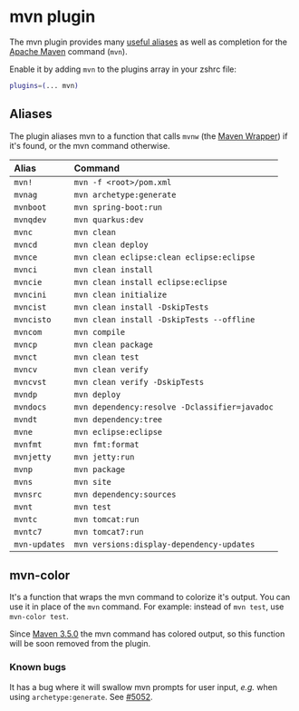 # mvn plugin

The mvn plugin provides many [useful aliases](#aliases) as well as completion
for the [Apache Maven](https://maven.apache.org/) command (`mvn`).

Enable it by adding `mvn` to the plugins array in your zshrc file:

```zsh
plugins=(... mvn)
```

## Aliases

The plugin aliases mvn to a function that calls `mvnw` (the
[Maven Wrapper](https://github.com/takari/maven-wrapper)) if it's found, or the
mvn command otherwise.

| Alias         | Command                                       |
| :------------ | :-------------------------------------------- |
| `mvn!`        | `mvn -f <root>/pom.xml`                       |
| `mvnag`       | `mvn archetype:generate`                      |
| `mvnboot`     | `mvn spring-boot:run`                         |
| `mvnqdev`     | `mvn quarkus:dev`                             |
| `mvnc`        | `mvn clean`                                   |
| `mvncd`       | `mvn clean deploy`                            |
| `mvnce`       | `mvn clean eclipse:clean eclipse:eclipse`     |
| `mvnci`       | `mvn clean install`                           |
| `mvncie`      | `mvn clean install eclipse:eclipse`           |
| `mvncini`     | `mvn clean initialize`                        |
| `mvncist`     | `mvn clean install -DskipTests`               |
| `mvncisto`    | `mvn clean install -DskipTests --offline`     |
| `mvncom`      | `mvn compile`                                 |
| `mvncp`       | `mvn clean package`                           |
| `mvnct`       | `mvn clean test`                              |
| `mvncv`       | `mvn clean verify`                            |
| `mvncvst`     | `mvn clean verify -DskipTests`                |
| `mvndp`       | `mvn deploy`                                  |
| `mvndocs`     | `mvn dependency:resolve -Dclassifier=javadoc` |
| `mvndt`       | `mvn dependency:tree`                         |
| `mvne`        | `mvn eclipse:eclipse`                         |
| `mvnfmt`      | `mvn fmt:format`                              |
| `mvnjetty`    | `mvn jetty:run`                               |
| `mvnp`        | `mvn package`                                 |
| `mvns`        | `mvn site`                                    |
| `mvnsrc`      | `mvn dependency:sources`                      |
| `mvnt`        | `mvn test`                                    |
| `mvntc`       | `mvn tomcat:run`                              |
| `mvntc7`      | `mvn tomcat7:run`                             |
| `mvn-updates` | `mvn versions:display-dependency-updates`     |

## mvn-color

It's a function that wraps the mvn command to colorize it's output. You can use
it in place of the `mvn` command. For example: instead of `mvn test`, use
`mvn-color test`.

Since [Maven 3.5.0](https://maven.apache.org/docs/3.5.0/release-notes.html) the
mvn command has colored output, so this function will be soon removed from the
plugin.

### Known bugs

It has a bug where it will swallow mvn prompts for user input, _e.g._ when using
`archetype:generate`. See
[#5052](https://github.com/ohmyzsh/ohmyzsh/issues/5052).
